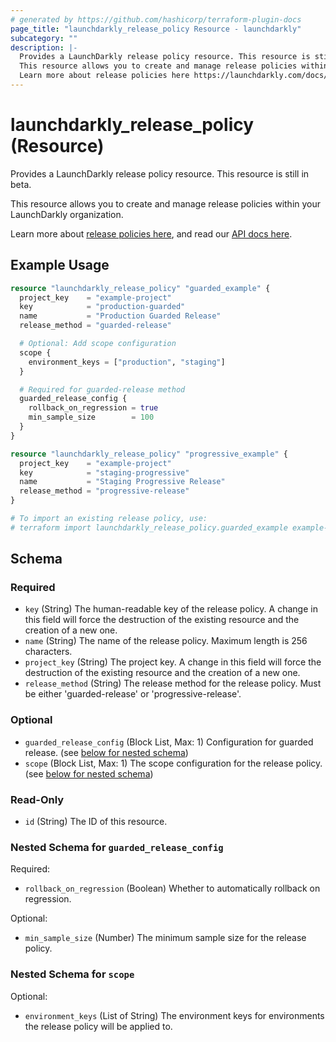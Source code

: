 ```yaml
---
# generated by https://github.com/hashicorp/terraform-plugin-docs
page_title: "launchdarkly_release_policy Resource - launchdarkly"
subcategory: ""
description: |-
  Provides a LaunchDarkly release policy resource. This resource is still in beta.
  This resource allows you to create and manage release policies within your LaunchDarkly organization.
  Learn more about release policies here https://launchdarkly.com/docs/home/releases/release-policies, and read our API docs here https://launchdarkly.com/docs/api/release-policies-beta/.
---
```


# launchdarkly_release_policy (Resource)

Provides a LaunchDarkly release policy resource. This resource is still in beta.

This resource allows you to create and manage release policies within your LaunchDarkly organization.

Learn more about [release policies here](https://launchdarkly.com/docs/home/releases/release-policies), and read our [API docs here](https://launchdarkly.com/docs/api/release-policies-beta/).

## Example Usage

```terraform
resource "launchdarkly_release_policy" "guarded_example" {
  project_key    = "example-project"
  key            = "production-guarded"
  name           = "Production Guarded Release"
  release_method = "guarded-release"

  # Optional: Add scope configuration 
  scope {
    environment_keys = ["production", "staging"]
  }

  # Required for guarded-release method
  guarded_release_config {
    rollback_on_regression = true
    min_sample_size        = 100
  }
}

resource "launchdarkly_release_policy" "progressive_example" {
  project_key    = "example-project"
  key            = "staging-progressive"
  name           = "Staging Progressive Release"
  release_method = "progressive-release"
}

# To import an existing release policy, use:
# terraform import launchdarkly_release_policy.guarded_example example-project/production-guarded
```

<!-- schema generated by tfplugindocs -->
## Schema

### Required

- `key` (String) The human-readable key of the release policy. A change in this field will force the destruction of the existing resource and the creation of a new one.
- `name` (String) The name of the release policy. Maximum length is 256 characters.
- `project_key` (String) The project key. A change in this field will force the destruction of the existing resource and the creation of a new one.
- `release_method` (String) The release method for the release policy. Must be either 'guarded-release' or 'progressive-release'.

### Optional

- `guarded_release_config` (Block List, Max: 1) Configuration for guarded release. (see [below for nested schema](#nestedblock--guarded_release_config))
- `scope` (Block List, Max: 1) The scope configuration for the release policy. (see [below for nested schema](#nestedblock--scope))

### Read-Only

- `id` (String) The ID of this resource.

<a id="nestedblock--guarded_release_config"></a>
### Nested Schema for `guarded_release_config`

Required:

- `rollback_on_regression` (Boolean) Whether to automatically rollback on regression.

Optional:

- `min_sample_size` (Number) The minimum sample size for the release policy.


<a id="nestedblock--scope"></a>
### Nested Schema for `scope`

Optional:

- `environment_keys` (List of String) The environment keys for environments the release policy will be applied to.
